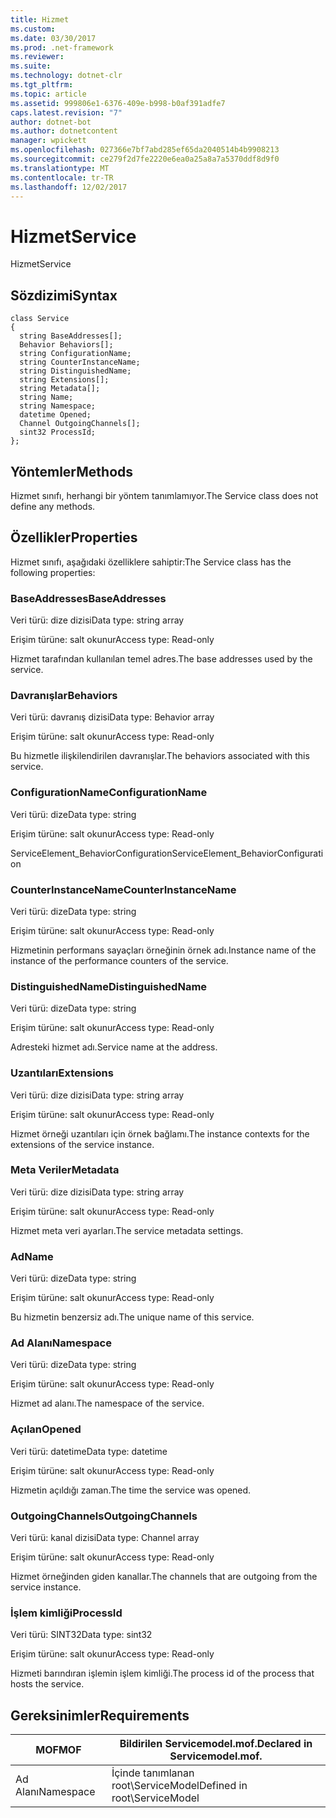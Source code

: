 ```yaml
---
title: Hizmet
ms.custom: 
ms.date: 03/30/2017
ms.prod: .net-framework
ms.reviewer: 
ms.suite: 
ms.technology: dotnet-clr
ms.tgt_pltfrm: 
ms.topic: article
ms.assetid: 999806e1-6376-409e-b998-b0af391adfe7
caps.latest.revision: "7"
author: dotnet-bot
ms.author: dotnetcontent
manager: wpickett
ms.openlocfilehash: 027366e7bf7abd285ef65da2040514b4b9908213
ms.sourcegitcommit: ce279f2d7fe2220e6ea0a25a8a7a5370ddf8d9f0
ms.translationtype: MT
ms.contentlocale: tr-TR
ms.lasthandoff: 12/02/2017
---
```

# <a name="service"></a><span data-ttu-id="9493b-102">Hizmet</span><span class="sxs-lookup"><span data-stu-id="9493b-102">Service</span></span>
<span data-ttu-id="9493b-103">Hizmet</span><span class="sxs-lookup"><span data-stu-id="9493b-103">Service</span></span>  
  
## <a name="syntax"></a><span data-ttu-id="9493b-104">Sözdizimi</span><span class="sxs-lookup"><span data-stu-id="9493b-104">Syntax</span></span>  
  
```  
class Service  
{  
  string BaseAddresses[];  
  Behavior Behaviors[];  
  string ConfigurationName;  
  string CounterInstanceName;  
  string DistinguishedName;  
  string Extensions[];  
  string Metadata[];  
  string Name;  
  string Namespace;  
  datetime Opened;  
  Channel OutgoingChannels[];  
  sint32 ProcessId;  
};  
```  
  
## <a name="methods"></a><span data-ttu-id="9493b-105">Yöntemler</span><span class="sxs-lookup"><span data-stu-id="9493b-105">Methods</span></span>  
 <span data-ttu-id="9493b-106">Hizmet sınıfı, herhangi bir yöntem tanımlamıyor.</span><span class="sxs-lookup"><span data-stu-id="9493b-106">The Service class does not define any methods.</span></span>  
  
## <a name="properties"></a><span data-ttu-id="9493b-107">Özellikler</span><span class="sxs-lookup"><span data-stu-id="9493b-107">Properties</span></span>  
 <span data-ttu-id="9493b-108">Hizmet sınıfı, aşağıdaki özelliklere sahiptir:</span><span class="sxs-lookup"><span data-stu-id="9493b-108">The Service class has the following properties:</span></span>  
  
### <a name="baseaddresses"></a><span data-ttu-id="9493b-109">BaseAddresses</span><span class="sxs-lookup"><span data-stu-id="9493b-109">BaseAddresses</span></span>  
 <span data-ttu-id="9493b-110">Veri türü: dize dizisi</span><span class="sxs-lookup"><span data-stu-id="9493b-110">Data type: string array</span></span>  
  
 <span data-ttu-id="9493b-111">Erişim türüne: salt okunur</span><span class="sxs-lookup"><span data-stu-id="9493b-111">Access type: Read-only</span></span>  
  
 <span data-ttu-id="9493b-112">Hizmet tarafından kullanılan temel adres.</span><span class="sxs-lookup"><span data-stu-id="9493b-112">The base addresses used by the service.</span></span>  
  
### <a name="behaviors"></a><span data-ttu-id="9493b-113">Davranışlar</span><span class="sxs-lookup"><span data-stu-id="9493b-113">Behaviors</span></span>  
 <span data-ttu-id="9493b-114">Veri türü: davranış dizisi</span><span class="sxs-lookup"><span data-stu-id="9493b-114">Data type: Behavior array</span></span>  
  
 <span data-ttu-id="9493b-115">Erişim türüne: salt okunur</span><span class="sxs-lookup"><span data-stu-id="9493b-115">Access type: Read-only</span></span>  
  
 <span data-ttu-id="9493b-116">Bu hizmetle ilişkilendirilen davranışlar.</span><span class="sxs-lookup"><span data-stu-id="9493b-116">The behaviors associated with this service.</span></span>  
  
### <a name="configurationname"></a><span data-ttu-id="9493b-117">ConfigurationName</span><span class="sxs-lookup"><span data-stu-id="9493b-117">ConfigurationName</span></span>  
 <span data-ttu-id="9493b-118">Veri türü: dize</span><span class="sxs-lookup"><span data-stu-id="9493b-118">Data type: string</span></span>  
  
 <span data-ttu-id="9493b-119">Erişim türüne: salt okunur</span><span class="sxs-lookup"><span data-stu-id="9493b-119">Access type: Read-only</span></span>  
  
 <span data-ttu-id="9493b-120">ServiceElement_BehaviorConfiguration</span><span class="sxs-lookup"><span data-stu-id="9493b-120">ServiceElement_BehaviorConfiguration</span></span>  
  
### <a name="counterinstancename"></a><span data-ttu-id="9493b-121">CounterInstanceName</span><span class="sxs-lookup"><span data-stu-id="9493b-121">CounterInstanceName</span></span>  
 <span data-ttu-id="9493b-122">Veri türü: dize</span><span class="sxs-lookup"><span data-stu-id="9493b-122">Data type: string</span></span>  
  
 <span data-ttu-id="9493b-123">Erişim türüne: salt okunur</span><span class="sxs-lookup"><span data-stu-id="9493b-123">Access type: Read-only</span></span>  
  
 <span data-ttu-id="9493b-124">Hizmetinin performans sayaçları örneğinin örnek adı.</span><span class="sxs-lookup"><span data-stu-id="9493b-124">Instance name of the instance of the performance counters of the service.</span></span>  
  
### <a name="distinguishedname"></a><span data-ttu-id="9493b-125">DistinguishedName</span><span class="sxs-lookup"><span data-stu-id="9493b-125">DistinguishedName</span></span>  
 <span data-ttu-id="9493b-126">Veri türü: dize</span><span class="sxs-lookup"><span data-stu-id="9493b-126">Data type: string</span></span>  
  
 <span data-ttu-id="9493b-127">Erişim türüne: salt okunur</span><span class="sxs-lookup"><span data-stu-id="9493b-127">Access type: Read-only</span></span>  
  
 <span data-ttu-id="9493b-128">Adresteki hizmet adı.</span><span class="sxs-lookup"><span data-stu-id="9493b-128">Service name at the address.</span></span>  
  
### <a name="extensions"></a><span data-ttu-id="9493b-129">Uzantıları</span><span class="sxs-lookup"><span data-stu-id="9493b-129">Extensions</span></span>  
 <span data-ttu-id="9493b-130">Veri türü: dize dizisi</span><span class="sxs-lookup"><span data-stu-id="9493b-130">Data type: string array</span></span>  
  
 <span data-ttu-id="9493b-131">Erişim türüne: salt okunur</span><span class="sxs-lookup"><span data-stu-id="9493b-131">Access type: Read-only</span></span>  
  
 <span data-ttu-id="9493b-132">Hizmet örneği uzantıları için örnek bağlamı.</span><span class="sxs-lookup"><span data-stu-id="9493b-132">The instance contexts for the extensions of the service instance.</span></span>  
  
### <a name="metadata"></a><span data-ttu-id="9493b-133">Meta Veriler</span><span class="sxs-lookup"><span data-stu-id="9493b-133">Metadata</span></span>  
 <span data-ttu-id="9493b-134">Veri türü: dize dizisi</span><span class="sxs-lookup"><span data-stu-id="9493b-134">Data type: string array</span></span>  
  
 <span data-ttu-id="9493b-135">Erişim türüne: salt okunur</span><span class="sxs-lookup"><span data-stu-id="9493b-135">Access type: Read-only</span></span>  
  
 <span data-ttu-id="9493b-136">Hizmet meta veri ayarları.</span><span class="sxs-lookup"><span data-stu-id="9493b-136">The service metadata settings.</span></span>  
  
### <a name="name"></a><span data-ttu-id="9493b-137">Ad</span><span class="sxs-lookup"><span data-stu-id="9493b-137">Name</span></span>  
 <span data-ttu-id="9493b-138">Veri türü: dize</span><span class="sxs-lookup"><span data-stu-id="9493b-138">Data type: string</span></span>  
  
 <span data-ttu-id="9493b-139">Erişim türüne: salt okunur</span><span class="sxs-lookup"><span data-stu-id="9493b-139">Access type: Read-only</span></span>  
  
 <span data-ttu-id="9493b-140">Bu hizmetin benzersiz adı.</span><span class="sxs-lookup"><span data-stu-id="9493b-140">The unique name of this service.</span></span>  
  
### <a name="namespace"></a><span data-ttu-id="9493b-141">Ad Alanı</span><span class="sxs-lookup"><span data-stu-id="9493b-141">Namespace</span></span>  
 <span data-ttu-id="9493b-142">Veri türü: dize</span><span class="sxs-lookup"><span data-stu-id="9493b-142">Data type: string</span></span>  
  
 <span data-ttu-id="9493b-143">Erişim türüne: salt okunur</span><span class="sxs-lookup"><span data-stu-id="9493b-143">Access type: Read-only</span></span>  
  
 <span data-ttu-id="9493b-144">Hizmet ad alanı.</span><span class="sxs-lookup"><span data-stu-id="9493b-144">The namespace of the service.</span></span>  
  
### <a name="opened"></a><span data-ttu-id="9493b-145">Açılan</span><span class="sxs-lookup"><span data-stu-id="9493b-145">Opened</span></span>  
 <span data-ttu-id="9493b-146">Veri türü: datetime</span><span class="sxs-lookup"><span data-stu-id="9493b-146">Data type: datetime</span></span>  
  
 <span data-ttu-id="9493b-147">Erişim türüne: salt okunur</span><span class="sxs-lookup"><span data-stu-id="9493b-147">Access type: Read-only</span></span>  
  
 <span data-ttu-id="9493b-148">Hizmetin açıldığı zaman.</span><span class="sxs-lookup"><span data-stu-id="9493b-148">The time the service was opened.</span></span>  
  
### <a name="outgoingchannels"></a><span data-ttu-id="9493b-149">OutgoingChannels</span><span class="sxs-lookup"><span data-stu-id="9493b-149">OutgoingChannels</span></span>  
 <span data-ttu-id="9493b-150">Veri türü: kanal dizisi</span><span class="sxs-lookup"><span data-stu-id="9493b-150">Data type: Channel array</span></span>  
  
 <span data-ttu-id="9493b-151">Erişim türüne: salt okunur</span><span class="sxs-lookup"><span data-stu-id="9493b-151">Access type: Read-only</span></span>  
  
 <span data-ttu-id="9493b-152">Hizmet örneğinden giden kanallar.</span><span class="sxs-lookup"><span data-stu-id="9493b-152">The channels that are outgoing from the service instance.</span></span>  
  
### <a name="processid"></a><span data-ttu-id="9493b-153">İşlem kimliği</span><span class="sxs-lookup"><span data-stu-id="9493b-153">ProcessId</span></span>  
 <span data-ttu-id="9493b-154">Veri türü: SINT32</span><span class="sxs-lookup"><span data-stu-id="9493b-154">Data type: sint32</span></span>  
  
 <span data-ttu-id="9493b-155">Erişim türüne: salt okunur</span><span class="sxs-lookup"><span data-stu-id="9493b-155">Access type: Read-only</span></span>  
  
 <span data-ttu-id="9493b-156">Hizmeti barındıran işlemin işlem kimliği.</span><span class="sxs-lookup"><span data-stu-id="9493b-156">The process id of the process that hosts the service.</span></span>  
  
## <a name="requirements"></a><span data-ttu-id="9493b-157">Gereksinimler</span><span class="sxs-lookup"><span data-stu-id="9493b-157">Requirements</span></span>  
  
|<span data-ttu-id="9493b-158">MOF</span><span class="sxs-lookup"><span data-stu-id="9493b-158">MOF</span></span>|<span data-ttu-id="9493b-159">Bildirilen Servicemodel.mof.</span><span class="sxs-lookup"><span data-stu-id="9493b-159">Declared in Servicemodel.mof.</span></span>|  
|---------|-----------------------------------|  
|<span data-ttu-id="9493b-160">Ad Alanı</span><span class="sxs-lookup"><span data-stu-id="9493b-160">Namespace</span></span>|<span data-ttu-id="9493b-161">İçinde tanımlanan root\ServiceModel</span><span class="sxs-lookup"><span data-stu-id="9493b-161">Defined in root\ServiceModel</span></span>|

